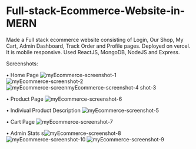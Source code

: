 # Full-stack-Ecommerce-Website-in-MERN
Made a Full stack ecommerce website consisting of Login, Our Shop, My Cart, Admin Dashboard, Track Order and Profile pages.
Deployed on vercel.
It is mobile responsive.
Used ReactJS, MongoDB, NodeJS and Express.

Screenshots:

•	Home Page
![myEcommerce-screenshot-1](https://github.com/ViditaShetty/Full-stack-Ecommerce-Website-in-MERN/assets/96463276/157c32fb-2cfd-4eba-a6d7-5b4e0380eb2f)
![myEcommerce-screenshot-2](https://github.com/ViditaShetty/Full-stack-Ecommerce-Website-in-MERN/assets/96463276/676336f0-7a0a-49ba-be10-3f5f6396c108)
![myEcommerce-screen![myEcommerce-screenshot-4](https://github.com/ViditaShetty/Full-stack-Ecommerce-Website-in-MERN/assets/96463276/ac675f4b-4206-45c4-8767-240b78e522b2)
shot-3](https://github.com/ViditaShetty/Full-stack-Ecommerce-Website-in-MERN/assets/96463276/3a06714a-77b2-44c2-84e3-0b650d99d8fb)

•	Product Page
![myEcommerce-screenshot-6](https://github.com/ViditaShetty/Full-stack-Ecommerce-Website-in-MERN/assets/96463276/5403e6ab-9c4d-4070-86a0-a1802b154be6)

• Indiviual Product Description
![myEcommerce-screenshot-5](https://github.com/ViditaShetty/Full-stack-Ecommerce-Website-in-MERN/assets/96463276/879a7103-cf5f-4e22-b7f8-f5ba690e3633)

•	Cart Page
![myEcommerce-screenshot-7](https://github.com/ViditaShetty/Full-stack-Ecommerce-Website-in-MERN/assets/96463276/e04153e7-5486-4fbf-92f2-0132b5f8965f)

•	Admin Stats
s![myEcommerce-screenshot-8](https://github.com/ViditaShetty/Full-stack-Ecommerce-Website-in-MERN/assets/96463276/f81e661b-2489-47c0-b59c-57057dfb744a)
![myEcommerce-screenshot-10](https://github.com/ViditaShetty/Full-stack-Ecommerce-Website-in-MERN/assets/96463276/047bbee0-9946-4b70-8866-5eaa3c7a4349)
![myEcommerce-screenshot-9](https://github.com/ViditaShetty/Full-stack-Ecommerce-Website-in-MERN/assets/96463276/5ac2f244-99e5-4e03-8541-9d0596225109)
